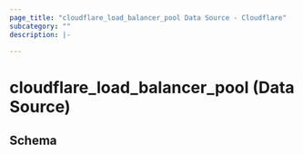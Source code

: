 ```yaml
---
page_title: "cloudflare_load_balancer_pool Data Source - Cloudflare"
subcategory: ""
description: |-
  
---
```


# cloudflare_load_balancer_pool (Data Source)




<!-- schema generated by tfplugindocs -->
## Schema


